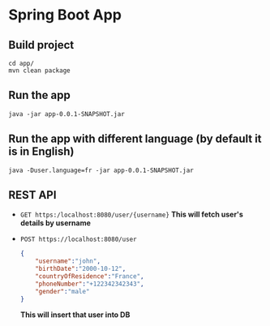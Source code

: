 # Spring Boot App
## Build project
```
cd app/
mvn clean package
```
## Run the app
```
java -jar app-0.0.1-SNAPSHOT.jar
```
## Run the app with different language (by default it is in English)
```
java -Duser.language=fr -jar app-0.0.1-SNAPSHOT.jar
```

## REST API  
- `GET https:/localhost:8080/user/{username}`
**This will fetch user's details by username** 
- `POST https://localhost:8080/user`

    ```json
    {
        "username":"john",
        "birthDate":"2000-10-12",
        "countryOfResidence":"France",
        "phoneNumber":"+122342342343",
        "gender":"male"
    }
    ```
    **This will insert that user into DB**